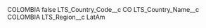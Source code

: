 <?xml version="1.0" encoding="UTF-8"?>
<CustomMetadata xmlns="http://soap.sforce.com/2006/04/metadata" xmlns:xsi="http://www.w3.org/2001/XMLSchema-instance" xmlns:xsd="http://www.w3.org/2001/XMLSchema">
    <label>COLOMBIA</label>
    <protected>false</protected>
    <values>
        <field>LTS_Country_Code__c</field>
        <value xsi:type="xsd:string">CO</value>
    </values>
    <values>
        <field>LTS_Country_Name__c</field>
        <value xsi:type="xsd:string">COLOMBIA</value>
    </values>
    <values>
        <field>LTS_Region__c</field>
        <value xsi:type="xsd:string">LatAm</value>
    </values>
</CustomMetadata>

